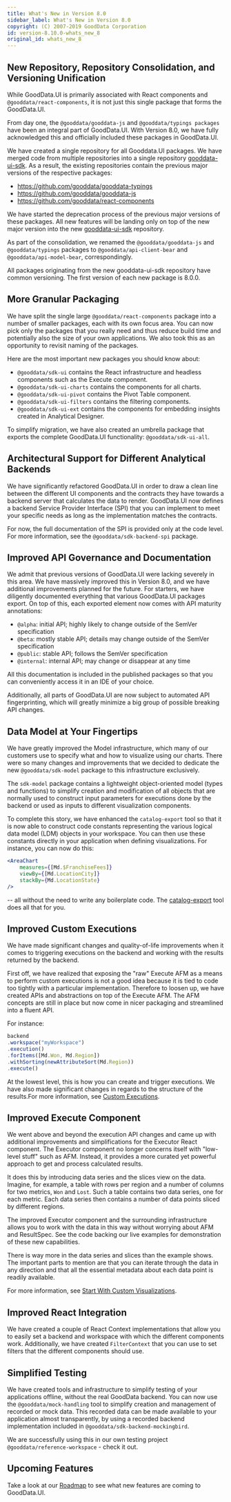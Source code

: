 ```yaml
---
title: What's New in Version 8.0
sidebar_label: What's New in Version 8.0
copyright: (C) 2007-2019 GoodData Corporation
id: version-8.10.0-whats_new_8
original_id: whats_new_8
---
```


## New Repository, Repository Consolidation, and Versioning Unification

While GoodData.UI is primarily associated with React components and `@gooddata/react-components`, it is not just this
single package that forms the GoodData.UI.

From day one, the `@gooddata/gooddata-js` and `@gooddata/typings packages` have been an integral part of GoodData.UI.
With Version 8.0, we have fully acknowledged this and officially included these packages in GoodData.UI.

We have created a single repository for all Gooddata.UI packages. We have merged code from multiple repositories
into a single repository [gooddata-ui-sdk](https://github.com/gooddata/gooddata-ui-sdk). As a result, the existing repositories
contain the previous major versions of the respective packages:

-  https://github.com/gooddata/gooddata-typings
-  https://github.com/gooddata/gooddata-js
-  https://github.com/gooddata/react-components

We have started the deprecation process of the previous major versions of these packages. All new features will be
landing only on top of the new major version into the new [gooddata-ui-sdk](https://github.com/gooddata/gooddata-ui-sdk) repository.

As part of the consolidation, we renamed the `@gooddata/gooddata-js` and `@gooddata/typings` packages to
`@gooddata/api-client-bear` and `@gooddata/api-model-bear`, correspondingly.

All packages originating from the new gooddata-ui-sdk repository have common versioning. The first version
of each new package is 8.0.0.

## More Granular Packaging

We have split the single large `@gooddata/react-components` package into a number of smaller packages, each with its
own focus area. You can now pick only the packages that you really need and thus reduce build time and potentially
also the size of your own applications. We also took this as an opportunity to revisit naming of the packages.

Here are the most important new packages you should know about:

-  `@gooddata/sdk-ui` contains the React infrastructure and headless components such as the Execute component.
-  `@gooddata/sdk-ui-charts` contains the components for all charts.
-  `@gooddata/sdk-ui-pivot` contains the Pivot Table component.
-  `@gooddata/sdk-ui-filters` contains the filtering components.
-  `@gooddata/sdk-ui-ext` contains the components for embedding insights created in Analytical Designer.

To simplify migration, we have also created an umbrella package that exports the complete GoodData.UI
functionality: `@gooddata/sdk-ui-all`.

## Architectural Support for Different Analytical Backends
We have significantly refactored GoodData.UI in order to draw a clean line between the different UI components and the
contracts they have towards a backend server that calculates the data to render. GoodData.UI now defines a backend
Service Provider Interface (SPI) that you can implement to meet your specific needs as long as the implementation
matches the contracts.

For now, the full documentation of the SPI is provided only at the code level. For more information, see
the `@gooddata/sdk-backend-spi` package.

## Improved API Governance and Documentation
We admit that previous versions of GoodData.UI were lacking severely in this area. We have massively improved this
in Version 8.0, and we have additional improvements planned for the future. For starters, we have diligently
documented everything that various GoodData.UI packages export. On top of this, each exported element now comes
with API maturity annotations:

-  `@alpha`: initial API; highly likely to change outside of the SemVer specification
-  `@beta`: mostly stable API; details may change outside of the SemVer specification
-  `@public`: stable API; follows the SemVer specification
-  `@internal`: internal API; may change or disappear at any time

All this documentation is included in the published packages so that you can conveniently access it in an IDE of your choice.

Additionally, all parts of GoodData.UI are now subject to automated API fingerprinting, which will greatly minimize a
big group of possible breaking API changes.

## Data Model at Your Fingertips
We have greatly improved the Model infrastructure, which many of our customers use to specify what and
how to visualize using our charts. There were so many changes and improvements that we decided to dedicate the
new `@gooddata/sdk-model` package to this infrastructure exclusively.

The `sdk-model` package contains a lightweight object-oriented model (types and functions) to simplify creation and
modification of all objects that are normally used to construct input parameters for executions done by the backend or
used as inputs to different visualization components.

To complete this story, we have enhanced the `catalog-export` tool so that it is now able to construct code constants
representing the various logical data model (LDM) objects in your workspace. You can then use these constants directly in your application when defining visualizations. For instance, you can now do this:

```jsx
<AreaChart
	measures={[Md.$FranchiseFees]}
	viewBy={[Md.LocationCity]}
	stackBy={Md.LocationState}
/>
```

-- all without the need to write any boilerplate code. The [catalog-export](02_start__catalog_export.md) tool does all that for you.

## Improved Custom Executions
We have made significant changes and quality-of-life improvements when it comes to triggering executions on the
backend and working with the results returned by the backend.

First off, we have realized that exposing the "raw" Execute AFM as a means to perform custom executions is not a
good idea because it is tied to code too tightly with a particular implementation. Therefore to loosen up, we have
created APIs and abstractions on top of the Execute AFM. The AFM concepts are still in place but now come in nicer
packaging and streamlined into a fluent API.

For instance:

```javascript
backend
.workspace("myWorkspace")
.execution()
.forItems([Md.Won, Md.Region])
.withSorting(newAttributeSort(Md.Region))
.execute()
```

At the lowest level, this is how you can create and trigger executions. We have also made significant changes in
regards to the structure of the results.For more information, see [Custom Executions](50_custom__execution.md).

## Improved Execute Component
We went above and beyond the execution API changes and came up with additional improvements and simplifications for
the Executor React component. The Executor component no longer concerns itself with "low-level stuff" such as AFM.
Instead, it provides a more curated yet powerful approach to get and process calculated results.

It does this by introducing data series and the slices view on the data. Imagine, for example, a table with rows per
region and a number of columns for two metrics, `Won` and `Lost`. Such a table contains two data series,
one for each metric. Each data series then contains a number of data points sliced by different regions.

The improved Executor component and the surrounding infrastructure allows you to work with the data in this way
without worrying about AFM and ResultSpec. See the code backing our live examples for demonstration of these
new capabilities.

There is way more in the data series and slices than the example shows. The important parts to mention are that you
can iterate through the data in any direction and that all the essential metadata about each data point is
readily available.

For more information, see [Start With Custom Visualizations](50_custom__create_new_visualization.md).

## Improved React Integration
We have created a couple of React Context implementations that allow you to easily set a backend and workspace
with which the different components work. Additionally, we have created `FilterContext` that you can use to set filters
that the different components should use.

## Simplified Testing
We have created tools and infrastructure to simplify testing of your applications offline, without the real
GoodData backend. You can now use the `@gooddata/mock-handling` tool to simplify creation and management of recorded or
mock data. This recorded data can be made available to your application almost transparently, by using a recorded
backend implementation included in `@gooddata/sdk-backend-mockingbird`.

We are successfully using this in our own testing project `@gooddata/reference-workspace` - check it out.

## Upcoming Features

Take a look at our [Roadmap](01_intro__roadmap.md) to see what new features are coming to GoodData.UI.